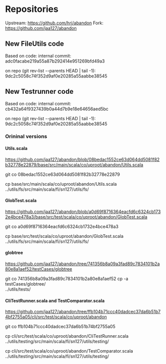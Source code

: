 # Repositories 

Upstream: https://github.com/hrj/abandon 
Fork: https://github.com/jaa127/abandon


## New FileUtils code

Based on code: 
  internal commit: adc0facabe219a55a87b292414e951269bfd49a3

on repo (git rev-list --parents HEAD | tail -1):
  9dc2c5058c74f352d9af0e20285a55aabbe38545


## New Testrunner code

Based on code:
  internal commit: cb432a64f9327439b0a44d7b9e18e64656aed5bc

on repo (git rev-list --parents HEAD | tail -1):
  9dc2c5058c74f352d9af0e20285a55aabbe38545



### Orininal versions


#### Utils.scala

  https://github.com/jaa127/abandon/blob/08bedac1552ce63d064dd5081f82b32778e22879/base/src/main/scala/co/uproot/abandon/Utils.scala

  git co 08bedac1552ce63d064dd5081f82b32778e22879

  cp base/src/main/scala/co/uproot/abandon/Utils.scala \
     ../utils/fs/src/main/scala/fi/sn127/utils/fs/


#### GlobTest.scala

  https://github.com/jaa127/abandon/blob/a0d69f8716364eacfd6c6324cb1732e4bce478a3/base/src/test/scala/co/uproot/abandon/GlobTest.scala

  git co a0d69f8716364eacfd6c6324cb1732e4bce478a3

  cp base/src/test/scala/co/uproot/abandon/GlobTest.scala \
     ../utils/fs/src/main/scala/fi/sn127/utils/fs/


#### globtree

  https://github.com/jaa127/abandon/tree/741356b8a09a3fad89c7834101b2a80e8a1aef52/testCases/globtree

  git co 741356b8a09a3fad89c7834101b2a80e8a1aef52
  cp -a testCases/globtree/ \
        ../utils/tests/


#### CliTestRunner.scala and TestComparator.scala

  https://github.com/jaa127/abandon/tree/ffb104b71ccc40dadcec37da6b51b74bf2755a05/cli/src/test/scala/co/uproot/abandon

  git co ffb104b71ccc40dadcec37da6b51b74bf2755a05

  cp cli/src/test/scala/co/uproot/abandon/CliTestRunner.scala \
     ../utils/testing/src/main/scala/fi/sn127/utils/testing/

  cp cli/src/test/scala/co/uproot/abandon/TestComparator.scala \
     ../utils/testing/src/main/scala/fi/sn127/utils/testing/

